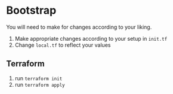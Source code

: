 # Bootstrap

You will need to make for changes according to your liking. 
1. Make appropriate changes according to your setup in `init.tf`
2. Change `local.tf` to reflect your values

## Terraform 

1. run ```terraform init```
2. run ```terraform apply```